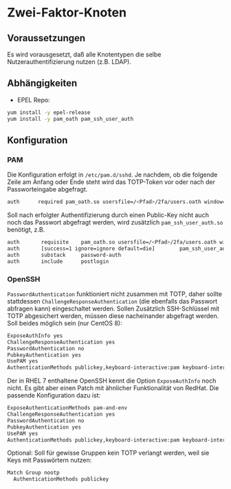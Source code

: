 # Zwei-Faktor-Knoten

## Voraussetzungen

Es wird vorausgesetzt, daß alle Knotentypen die selbe Nutzerauthentifizierung nutzen (z.B. LDAP).

## Abhängigkeiten

* EPEL Repo:

```bash
yum install -y epel-release
yum install -y pam_oath pam_ssh_user_auth
```

## Konfiguration

### PAM

Die Konfiguration erfolgt in  `/etc/pam.d/sshd`. Je nachdem, ob die folgende Zeile am Anfang oder Ende steht wird das TOTP-Token vor oder nach der Passworteingabe abgefragt.

```bash
auth	  required pam_oath.so usersfile=/<Pfad>/2fa/users.oath window=30 digits=6
```

Soll nach erfolgter Authentifizierung durch einen Public-Key nicht auch noch das Passwort abgefragt werden, wird zusätzlich `pam_ssh_user_auth.so` benötigt, z.B.

```bash
auth       requisite    pam_oath.so usersfile=/<Pfad>/2fa/users.oath window=30 digits=6
auth       [success=1 ignore=ignore default=die]        pam_ssh_user_auth.so
auth       substack     password-auth
auth       include      postlogin
```
### OpenSSH

`PasswordAuthentication` funktioniert nicht zusammen mit TOTP, daher sollte stattdessen `ChallengeResponseAuthentication` (die ebenfalls das Passwort abfragen kann) eingeschaltet werden. Sollen Zusätzlich SSH-Schlüssel mit TOTP abgesichert werden, müssen diese nacheinander abgefragt werden. Soll beides möglich sein (nur CentOS 8):

```bash
ExposeAuthInfo yes
ChallengeResponseAuthentication yes
PasswordAuthentication no
PubkeyAuthentication yes
UsePAM yes
AuthenticationMethods publickey,keyboard-interactive:pam keyboard-interactive:pam
```

Der in RHEL 7 enthaltene OpenSSH kennt die Option `ExposeAuthInfo` noch nicht. Es gibt aber einen Patch mit ähnlicher Funktionalität von RedHat. Die passende Konfiguration dazu ist:

```bash
ExposeAuthenticationMethods pam-and-env
ChallengeResponseAuthentication yes
PasswordAuthentication no
PubkeyAuthentication yes
UsePAM yes
AuthenticationMethods publickey,keyboard-interactive:pam keyboard-interactive:pam
```

Optional: Soll für gewisse Gruppen kein TOTP verlangt werden, weil sie Keys mit Passwörtern nutzen:

```bash
Match Group nootp
  AuthenticationMethods publickey
```


